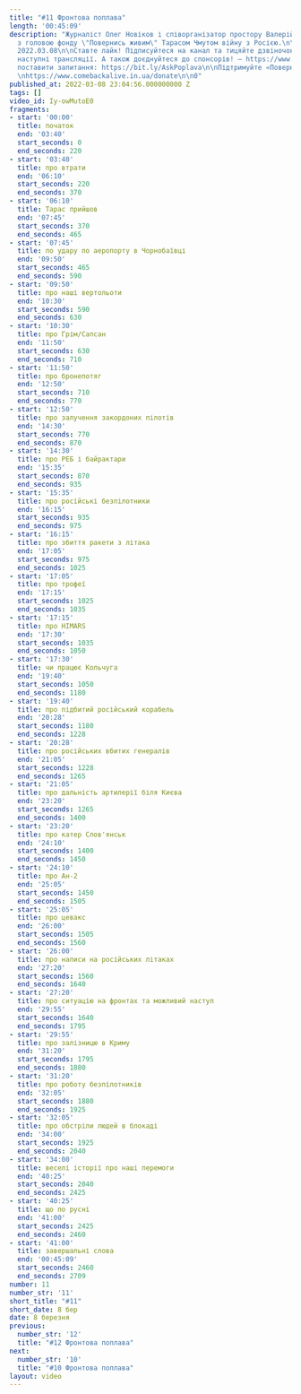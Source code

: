```yaml
---
title: "#11 Фронтова поплава"
length: '00:45:09'
description: "Журналіст Олег Новіков і співорганізатор простору Валерій Агєєв обговорюють
  з головою фонду \"Повернись живим\" Тарасом Чмутом війну з Росією.\n\nВипуск за
  2022.03.08\n\nСтавте лайк! Підписуйтеся на канал та тицяйте дзвіночок, щоб не пропустити
  наступні трансляції. А також доєднуйтеся до спонсорів! – https://www.youtube.com/channel/UCwCkRo2WQx_9JRWISLC47fw/join\n\n‼️Щоб
  поставити запитання: https://bit.ly/AskPoplava\n\nПідтримуйте «Повернись Живим»:
  \nhttps://www.comebackalive.in.ua/donate\n\n0"
published_at: 2022-03-08 23:04:56.000000000 Z
tags: []
video_id: Iy-owMutoE0
fragments:
- start: '00:00'
  title: початок
  end: '03:40'
  start_seconds: 0
  end_seconds: 220
- start: '03:40'
  title: про втрати
  end: '06:10'
  start_seconds: 220
  end_seconds: 370
- start: '06:10'
  title: Тарас прийшов
  end: '07:45'
  start_seconds: 370
  end_seconds: 465
- start: '07:45'
  title: по удару по аеропорту в Чорнобаївці
  end: '09:50'
  start_seconds: 465
  end_seconds: 590
- start: '09:50'
  title: про наші вертольоти
  end: '10:30'
  start_seconds: 590
  end_seconds: 630
- start: '10:30'
  title: про Грім/Сапсан
  end: '11:50'
  start_seconds: 630
  end_seconds: 710
- start: '11:50'
  title: про бронепотяг
  end: '12:50'
  start_seconds: 710
  end_seconds: 770
- start: '12:50'
  title: про залучення закордоних пілотів
  end: '14:30'
  start_seconds: 770
  end_seconds: 870
- start: '14:30'
  title: про РЕБ і байрактари
  end: '15:35'
  start_seconds: 870
  end_seconds: 935
- start: '15:35'
  title: про російські безпілотники
  end: '16:15'
  start_seconds: 935
  end_seconds: 975
- start: '16:15'
  title: про збиття ракети з літака
  end: '17:05'
  start_seconds: 975
  end_seconds: 1025
- start: '17:05'
  title: про трофеї
  end: '17:15'
  start_seconds: 1025
  end_seconds: 1035
- start: '17:15'
  title: про HIMARS
  end: '17:30'
  start_seconds: 1035
  end_seconds: 1050
- start: '17:30'
  title: чи працює Кольчуга
  end: '19:40'
  start_seconds: 1050
  end_seconds: 1180
- start: '19:40'
  title: про підбитий російський корабель
  end: '20:28'
  start_seconds: 1180
  end_seconds: 1228
- start: '20:28'
  title: про російських вбитих генералів
  end: '21:05'
  start_seconds: 1228
  end_seconds: 1265
- start: '21:05'
  title: про дальність артилерії біля Києва
  end: '23:20'
  start_seconds: 1265
  end_seconds: 1400
- start: '23:20'
  title: про катер Слов'янськ
  end: '24:10'
  start_seconds: 1400
  end_seconds: 1450
- start: '24:10'
  title: про Ан-2
  end: '25:05'
  start_seconds: 1450
  end_seconds: 1505
- start: '25:05'
  title: про цевакс
  end: '26:00'
  start_seconds: 1505
  end_seconds: 1560
- start: '26:00'
  title: про написи на російських літаках
  end: '27:20'
  start_seconds: 1560
  end_seconds: 1640
- start: '27:20'
  title: про ситуацію на фронтах та можливий наступ
  end: '29:55'
  start_seconds: 1640
  end_seconds: 1795
- start: '29:55'
  title: про залізницю в Криму
  end: '31:20'
  start_seconds: 1795
  end_seconds: 1880
- start: '31:20'
  title: про роботу безпілотників
  end: '32:05'
  start_seconds: 1880
  end_seconds: 1925
- start: '32:05'
  title: про обстріли людей в блокаді
  end: '34:00'
  start_seconds: 1925
  end_seconds: 2040
- start: '34:00'
  title: веселі історії про наші перемоги
  end: '40:25'
  start_seconds: 2040
  end_seconds: 2425
- start: '40:25'
  title: що по русні
  end: '41:00'
  start_seconds: 2425
  end_seconds: 2460
- start: '41:00'
  title: завершальні слова
  end: '00:45:09'
  start_seconds: 2460
  end_seconds: 2709
number: 11
number_str: '11'
short_title: "#11"
short_date: 8 бер
date: 8 березня
previous:
  number_str: '12'
  title: "#12 Фронтова поплава"
next:
  number_str: '10'
  title: "#10 Фронтова поплава"
layout: video
---
```


